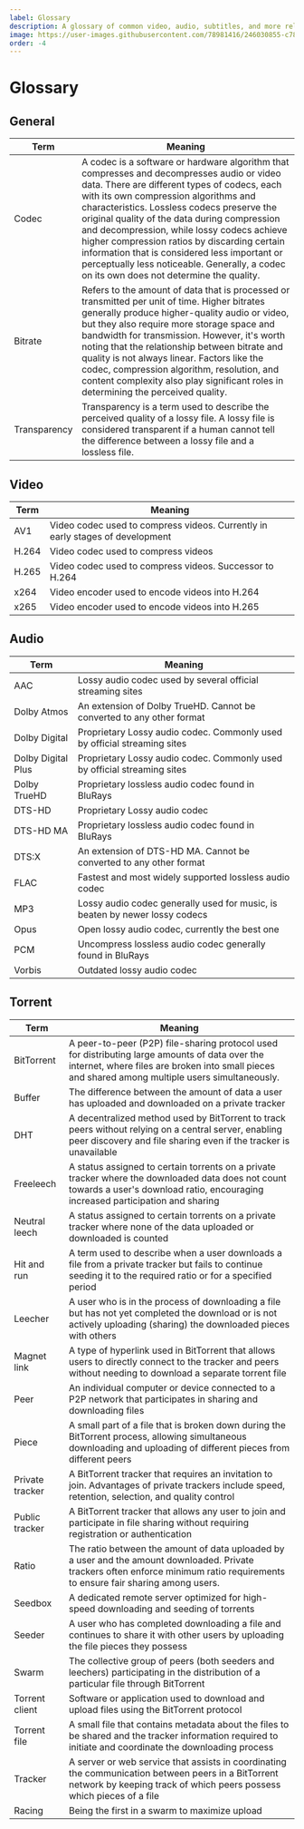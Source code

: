 ```yaml
---
label: Glossary
description: A glossary of common video, audio, subtitles, and more related terms
image: https://user-images.githubusercontent.com/78981416/246030855-c784e898-74a6-4fae-bbfa-1bb4a6bdbac1.gif
order: -4
---
```


# Glossary

## General

| Term         | Meaning                                                                                                                                                                                                                                                                                                                                                                                                                                                                                                                      |
| ------------ | ---------------------------------------------------------------------------------------------------------------------------------------------------------------------------------------------------------------------------------------------------------------------------------------------------------------------------------------------------------------------------------------------------------------------------------------------------------------------------------------------------------------------------- |
| Codec        | A codec is a software or hardware algorithm that compresses and decompresses audio or video data. There are different types of codecs, each with its own compression algorithms and characteristics. Lossless codecs preserve the original quality of the data during compression and decompression, while lossy codecs achieve higher compression ratios by discarding certain information that is considered less important or perceptually less noticeable. Generally, a codec on its own does not determine the quality. |
| Bitrate      | Refers to the amount of data that is processed or transmitted per unit of time. Higher bitrates generally produce higher-quality audio or video, but they also require more storage space and bandwidth for transmission. However, it's worth noting that the relationship between bitrate and quality is not always linear. Factors like the codec, compression algorithm, resolution, and content complexity also play significant roles in determining the perceived quality.                                             |
| Transparency | Transparency is a term used to describe the perceived quality of a lossy file. A lossy file is considered transparent if a human cannot tell the difference between a lossy file and a lossless file.                                                                                                                                                                                                                                                                                                                        |

## Video

| Term  | Meaning                                                                       |
| ----- | ----------------------------------------------------------------------------- |
| AV1   | Video codec used to compress videos. Currently in early stages of development |
| H.264 | Video codec used to compress videos                                           |
| H.265 | Video codec used to compress videos. Successor to H.264                       |
| x264  | Video encoder used to encode videos into H.264                                |
| x265  | Video encoder used to encode videos into H.265                                |

## Audio

| Term               | Meaning                                                                     |
| ------------------ | --------------------------------------------------------------------------- |
| AAC                | Lossy audio codec used by several official streaming sites                  |
| Dolby Atmos        | An extension of Dolby TrueHD. Cannot be converted to any other format       |
| Dolby Digital      | Proprietary Lossy audio codec. Commonly used by official streaming sites    |
| Dolby Digital Plus | Proprietary Lossy audio codec. Commonly used by official streaming sites    |
| Dolby TrueHD       | Proprietary lossless audio codec found in BluRays                           |
| DTS-HD             | Proprietary Lossy audio codec                                               |
| DTS-HD MA          | Proprietary lossless audio codec found in BluRays                           |
| DTS:X              | An extension of DTS-HD MA. Cannot be converted to any other format          |
| FLAC               | Fastest and most widely supported lossless audio codec                      |
| MP3                | Lossy audio codec generally used for music, is beaten by newer lossy codecs |
| Opus               | Open lossy audio codec, currently the best one                              |
| PCM                | Uncompress lossless audio codec generally found in BluRays                  |
| Vorbis             | Outdated lossy audio codec                                                  |

## Torrent

| Term            | Meaning                                                                                                                                                                                            |
| --------------- | -------------------------------------------------------------------------------------------------------------------------------------------------------------------------------------------------- |
| BitTorrent      | A peer-to-peer (P2P) file-sharing protocol used for distributing large amounts of data over the internet, where files are broken into small pieces and shared among multiple users simultaneously. |
| Buffer          | The difference between the amount of data a user has uploaded and downloaded on a private tracker                                                                                                  |
| DHT             | A decentralized method used by BitTorrent to track peers without relying on a central server, enabling peer discovery and file sharing even if the tracker is unavailable                          |
| Freeleech       | A status assigned to certain torrents on a private tracker where the downloaded data does not count towards a user's download ratio, encouraging increased participation and sharing               |
| Neutral leech   | A status assigned to certain torrents on a private tracker where none of the data uploaded or downloaded is counted                                                                                |     
| Hit and run     | A term used to describe when a user downloads a file from a private tracker but fails to continue seeding it to the required ratio or for a specified period                                       |
| Leecher         | A user who is in the process of downloading a file but has not yet completed the download or is not actively uploading (sharing) the downloaded pieces with others                                 |
| Magnet link     | A type of hyperlink used in BitTorrent that allows users to directly connect to the tracker and peers without needing to download a separate torrent file                                          |
| Peer            | An individual computer or device connected to a P2P network that participates in sharing and downloading files                                                                                     |
| Piece           | A small part of a file that is broken down during the BitTorrent process, allowing simultaneous downloading and uploading of different pieces from different peers                                 |
| Private tracker | A BitTorrent tracker that requires an invitation to join. Advantages of private trackers include speed, retention, selection, and quality control                                                  |
| Public tracker  | A BitTorrent tracker that allows any user to join and participate in file sharing without requiring registration or authentication                                                                 |
| Ratio           | The ratio between the amount of data uploaded by a user and the amount downloaded. Private trackers often enforce minimum ratio requirements to ensure fair sharing among users.                   |
| Seedbox         | A dedicated remote server optimized for high-speed downloading and seeding of torrents                                                                                                             |
| Seeder          | A user who has completed downloading a file and continues to share it with other users by uploading the file pieces they possess                                                                   |
| Swarm           | The collective group of peers (both seeders and leechers) participating in the distribution of a particular file through BitTorrent                                                                |
| Torrent client  | Software or application used to download and upload files using the BitTorrent protocol                                                                                                            |
| Torrent file    | A small file that contains metadata about the files to be shared and the tracker information required to initiate and coordinate the downloading process                                           |
| Tracker         | A server or web service that assists in coordinating the communication between peers in a BitTorrent network by keeping track of which peers possess which pieces of a file                        |
| Racing          | Being the first in a swarm to maximize upload                                                                                                                                                      |
